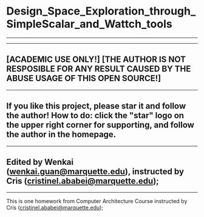 # Design_Space_Exploration_through_SimpleScalar_and_Wattch_tools
--------------------------------------------------------------
--------------------------------------------------------------
[ACADEMIC USE ONLY!]
[THE AUTHOR IS NOT RESPOSIBLE FOR ANY RESULT CAUSED BY THE ABUSE USAGE OF THIS OPEN SOURCE!]
--------------------------------------------------------------
--------------------------------------------------------------
If you like this project, please star it and follow the author!
How to do: click the "star" logo on the upper right corner for supporting, and follow the author in the homepage.
--------------------------------------------------------------
--------------------------------------------------------------
Edited by Wenkai (wenkai.guan@marquette.edu), instructed by Cris (cristinel.ababei@marquette.edu);
--------------------------------------------------------------
--------------------------------------------------------------
This is one homework from Computer Architecture Course instructed by Cris (cristinel.ababei@marquette.edu);





